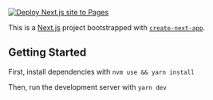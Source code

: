 [![Deploy Next.js site to Pages](https://github.com/lundjrl/Next-App-Template/actions/workflows/nextjs.yml/badge.svg)](https://github.com/lundjrl/Next-App-Template/actions/workflows/nextjs.yml)


This is a [Next.js](https://nextjs.org/) project bootstrapped with [`create-next-app`](https://github.com/vercel/next.js/tree/canary/packages/create-next-app).

## Getting Started

First, install dependencies with `nvm use && yarn install`

Then, run the development server with `yarn dev`

